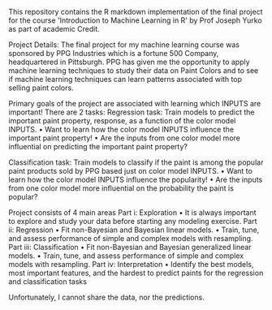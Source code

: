 This repository contains the R markdown implementation of the final project for the course 'Introduction to Machine Learning in R' by Prof Joseph Yurko as part of academic Credit.

Project Details: The final project for my machine learning course was sponsored by PPG Industries which is a fortune 500 Company, headquartered in Pittsburgh.  PPG has given me the opportunity to apply machine learning techniques to study their data on Paint Colors and  to see if machine learning techniques can learn patterns associated with top selling paint colors.

Primary goals of the project are associated with learning which INPUTS are important! There are 2 tasks:
Regression task: Train models to predict the important paint property, response, as a function of the color model INPUTS.
• Want to learn how the color model INPUTS influence the important paint property!
• Are the inputs from one color model more influential on predicting the important paint property?

Classification task: Train models to classify if the paint is among the popular paint products sold by PPG based just on color model INPUTS.
• Want to learn how the color model INPUTS influence the popularity!
• Are the inputs from one color model more influential on the probability the paint is popular?

Project consists of 4 main areas
Part i: Exploration
• It is always important to explore and study your data before starting any modeling exercise.
Part ii: Regression
• Fit non-Bayesian and Bayesian linear models.
• Train, tune, and assess performance of simple and complex models with resampling.
Part iii: Classification
• Fit non-Bayesian and Bayesian generalized linear models.
• Train, tune, and assess performance of simple and complex models with resampling.
Part iv: Interpretation
• Identify the best models, most important features, and the hardest to predict paints
for the regression and classification tasks

Unfortunately, I cannot share the data, nor the predictions.
